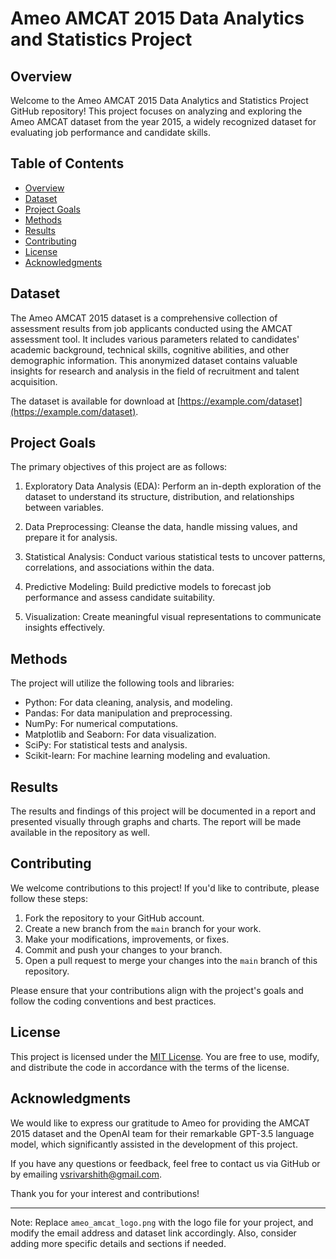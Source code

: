 # Ameo AMCAT 2015 Data Analytics and Statistics Project

## Overview

Welcome to the Ameo AMCAT 2015 Data Analytics and Statistics Project GitHub repository! This project focuses on analyzing and exploring the Ameo AMCAT dataset from the year 2015, a widely recognized dataset for evaluating job performance and candidate skills.

## Table of Contents

- [Overview](#overview)
- [Dataset](#dataset)
- [Project Goals](#project-goals)
- [Methods](#methods)
- [Results](#results)
- [Contributing](#contributing)
- [License](#license)
- [Acknowledgments](#acknowledgments)

## Dataset

The Ameo AMCAT 2015 dataset is a comprehensive collection of assessment results from job applicants conducted using the AMCAT assessment tool. It includes various parameters related to candidates' academic background, technical skills, cognitive abilities, and other demographic information. This anonymized dataset contains valuable insights for research and analysis in the field of recruitment and talent acquisition.

The dataset is available for download at [https://example.com/dataset](https://example.com/dataset).

## Project Goals

The primary objectives of this project are as follows:

1. Exploratory Data Analysis (EDA): Perform an in-depth exploration of the dataset to understand its structure, distribution, and relationships between variables.

2. Data Preprocessing: Cleanse the data, handle missing values, and prepare it for analysis.

3. Statistical Analysis: Conduct various statistical tests to uncover patterns, correlations, and associations within the data.

4. Predictive Modeling: Build predictive models to forecast job performance and assess candidate suitability.

5. Visualization: Create meaningful visual representations to communicate insights effectively.

## Methods

The project will utilize the following tools and libraries:

- Python: For data cleaning, analysis, and modeling.
- Pandas: For data manipulation and preprocessing.
- NumPy: For numerical computations.
- Matplotlib and Seaborn: For data visualization.
- SciPy: For statistical tests and analysis.
- Scikit-learn: For machine learning modeling and evaluation.

## Results

The results and findings of this project will be documented in a report and presented visually through graphs and charts. The report will be made available in the repository as well.

## Contributing

We welcome contributions to this project! If you'd like to contribute, please follow these steps:

1. Fork the repository to your GitHub account.
2. Create a new branch from the `main` branch for your work.
3. Make your modifications, improvements, or fixes.
4. Commit and push your changes to your branch.
5. Open a pull request to merge your changes into the `main` branch of this repository.

Please ensure that your contributions align with the project's goals and follow the coding conventions and best practices.

## License

This project is licensed under the [MIT License](LICENSE.md). You are free to use, modify, and distribute the code in accordance with the terms of the license.

## Acknowledgments

We would like to express our gratitude to Ameo for providing the AMCAT 2015 dataset and the OpenAI team for their remarkable GPT-3.5 language model, which significantly assisted in the development of this project.

If you have any questions or feedback, feel free to contact us via GitHub or by emailing [vsrivarshith@gmail.com](mailto:project@example.com).

Thank you for your interest and contributions!

---
Note: Replace `ameo_amcat_logo.png` with the logo file for your project, and modify the email address and dataset link accordingly. Also, consider adding more specific details and sections if needed.
